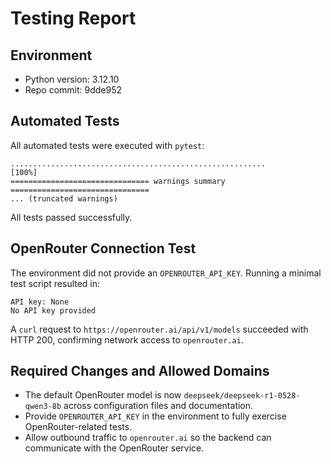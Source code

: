 # Testing Report

## Environment
- Python version: 3.12.10
- Repo commit: 9dde952

## Automated Tests

All automated tests were executed with `pytest`:

```
.........................................................                [100%]
=============================== warnings summary ===============================
... (truncated warnings)
```

All tests passed successfully.

## OpenRouter Connection Test

The environment did not provide an `OPENROUTER_API_KEY`. Running a minimal test script resulted in:

```
API key: None
No API key provided
```

A `curl` request to `https://openrouter.ai/api/v1/models` succeeded with HTTP 200, confirming network access to `openrouter.ai`.

## Required Changes and Allowed Domains

- The default OpenRouter model is now `deepseek/deepseek-r1-0528-qwen3-8b` across configuration files and documentation.
- Provide `OPENROUTER_API_KEY` in the environment to fully exercise OpenRouter-related tests.
- Allow outbound traffic to `openrouter.ai` so the backend can communicate with the OpenRouter service.

